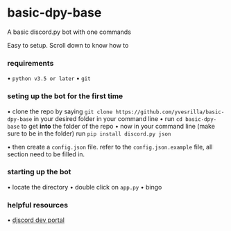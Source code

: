 # basic-dpy-base
A basic discord.py bot with one commands

Easy to setup. Scroll down to know how to

### requirements
• `python v3.5 or later`
• `git`


### seting up the bot for the first time
• clone the repo by saying `git clone https://github.com/yvesrilla/basic-dpy-base` in your desired folder in your command line
• run `cd basic-dpy-base` to get **into** the folder of the repo
• now in your command line (make sure to be in the folder) run `pip install discord.py json`

• then create a `config.json` file. refer to the `config.json.example` file, all section need to be filled in.

### starting up the bot
• locate the directory
• double click on `app.py`
• bingo

### helpful resources
•  [djscord dev portal](https://discord.com/developers/applications)
